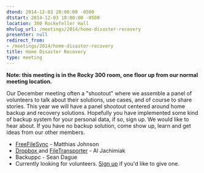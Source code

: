 ```yaml
---
dtend: 2014-12-03 20:00:00 -0500
dtstart: 2014-12-03 18:00:00 -0500
location: 300 Rockefeller Hall
mhvlug_url: /meetings/2014/home-disaster-recovery
presenter: null
redirect_from:
- /meetings/2014/home-disaster-recovery
title: Home Disaster Recovery
type: meeting
---
```



**Note: this meeting is in the Rocky 300 room, one floor up from our normal meeting location.**

Our December meeting often a "shootout" where we assemble a panel of volunteers to talk about their solutions, use cases, and of course to share stories. This year we will have a panel shootout centered around home backup and recovery solutions. Hopefully you have implemented some kind of backup system for your personal data, if so, sign up. We would like to hear about. If you have no backup solution, come show up, learn and get ideas from our other members.
- [FreeFileSync](http://www.freefilesync.org/) - Matthias Johnson
- [Dropbox ](https://www.dropbox.com)and [FileTransporter](http://www.filetransporter.com) - Al Jachimiak
- Backuppc - Sean Dague
- Currently looking for volunteers. [Sign up](http://mhvlug.org/contact/Lightning-Talk) if you'd like to give one.